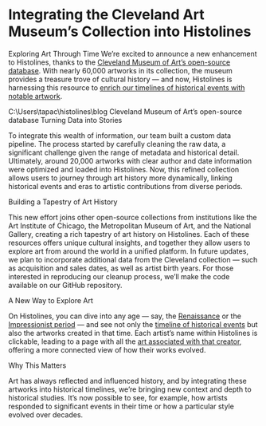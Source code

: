 # Integrating the Cleveland Art Museum’s Collection into Histolines

Exploring Art Through Time
We’re excited to announce a new enhancement to Histolines, thanks to the <a href="https://www.clevelandart.org/">Cleveland Museum of Art’s open-source database</a>. With nearly 60,000 artworks in its collection, the museum provides a treasure trove of cultural history — and now, Histolines is harnessing this resource to <a href="http://histolines.com/">enrich our timelines of historical events with notable artwork</a>.

C:\Users\tapac\histolines\blog
Cleveland Museum of Art’s open-source database
Turning Data into Stories

To integrate this wealth of information, our team built a custom data pipeline. The process started by carefully cleaning the raw data, a significant challenge given the range of metadata and historical detail. Ultimately, around 20,000 artworks with clear author and date information were optimized and loaded into Histolines. Now, this refined collection allows users to journey through art history more dynamically, linking historical events and eras to artistic contributions from diverse periods.

Building a Tapestry of Art History

This new effort joins other open-source collections from institutions like the Art Institute of Chicago, the Metropolitan Museum of Art, and the National Gallery, creating a rich tapestry of art history on Histolines. Each of these resources offers unique cultural insights, and together they allow users to explore art from around the world in a unified platform. In future updates, we plan to incorporate additional data from the Cleveland collection — such as acquisition and sales dates, as well as artist birth years. For those interested in reproducing our cleanup process, we’ll make the code available on our GitHub repository.

A New Way to Explore Art

On Histolines, you can dive into any age — say, the <a href="http://histolines.com/timeline_day.php?dmonth=0&dday=0&dyear=1595">Renaissance</a> or the <a href="http://histolines.com/timeline_day.php?dmonth=0&dday=0&dyear=1867">Impressionist period</a> — and see not only the <a href="http://histolines.com/">timeline of historical events</a> but also the artworks created in that time. Each artist’s name within Histolines is clickable, leading to a page with all the <a href="http://histolines.com/all_characters.php">art associated with that creator</a>, offering a more connected view of how their works evolved.

Why This Matters

Art has always reflected and influenced history, and by integrating these artworks into historical timelines, we’re bringing new context and depth to historical studies. It’s now possible to see, for example, how artists responded to significant events in their time or how a particular style evolved over decades.

